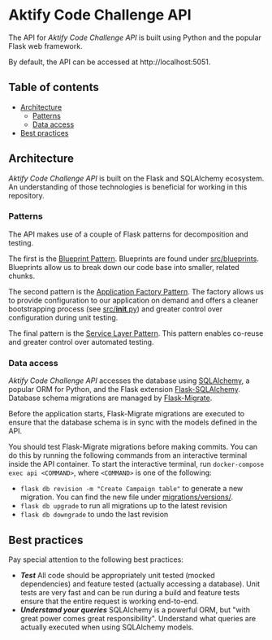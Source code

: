 # Aktify Code Challenge API

The API for _Aktify Code Challenge API_ is built using Python and the popular Flask web framework.

By default, the API can be accessed at http://localhost:5051.


## Table of contents

- [Architecture](#architecture)
    - [Patterns](#patterns)
    - [Data access](#data-access)
- [Best practices](#best-practices)


## Architecture

_Aktify Code Challenge API_ is built on the Flask and SQLAlchemy ecosystem. An understanding of those technologies is beneficial for working in this repository.


### Patterns

The API makes use of a couple of Flask patterns for decomposition and testing.

The first is the [Blueprint Pattern](https://flask.palletsprojects.com/en/1.1.x/blueprints/). Blueprints are found under [src/blueprints](src/blueprints). Blueprints allow us to break down our code base into smaller, related chunks.

The second pattern is the [Application Factory Pattern](https://flask.palletsprojects.com/en/1.1.x/patterns/appfactories/). The factory allows us to provide configuration to our application on demand and offers a cleaner bootstrapping process (see [src/__init__.py](src/__init__.py)) and greater control over configuration during unit testing.

The final pattern is the [Service Layer Pattern](https://www.oreilly.com/library/view/architecture-patterns-with/9781492052197/ch04.html). This pattern enables co-reuse and greater control over automated testing.


### Data access

_Aktify Code Challenge API_ accesses the database using [SQLAlchemy](https://docs.sqlalchemy.org/en/13/), a popular ORM for Python, and the Flask extension [Flask-SQLAlchemy](https://flask-sqlalchemy.palletsprojects.com/en/2.x/). Database schema migrations are managed by [Flask-Migrate](https://flask-migrate.readthedocs.io/en/latest/).

Before the application starts, Flask-Migrate migrations are executed to ensure that the database schema is in sync with the models defined in the API.

You should test Flask-Migrate migrations before making commits. You can do this by running the following commands from an interactive terminal inside the API container. To start the interactive terminal, run `docker-compose exec api <COMMAND>`, where `<COMMAND>` is one of the following:

- `flask db revision -m "Create Campaign table"` to generate a new migration. You can find the new file under [migrations/versions/](migrations/versions).
- `flask db upgrade` to run all migrations up to the latest revision
- `flask db downgrade` to undo the last revision

 
 ## Best practices
 
 Pay special attention to the following best practices:
 
 - **_Test_** All code should be appropriately unit tested (mocked dependencies) and feature tested (actually accessing a database). Unit tests are very fast and can be run during a build and feature tests ensure that the entire request is working end-to-end.
 - **_Understand your queries_** SQLAlchemy is a powerful ORM, but "with great power comes great responsibility". Understand what queries are actually executed when using SQLAlchemy models.
 